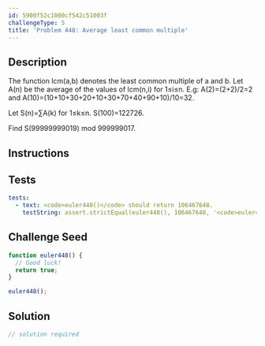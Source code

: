 ```yaml
---
id: 5900f52c1000cf542c51003f
challengeType: 5
title: 'Problem 448: Average least common multiple'
---
```


## Description
<section id='description'>
The function lcm(a,b) denotes the least common multiple of a and b.
Let A(n) be the average of the values of lcm(n,i) for 1≤i≤n.
E.g: A(2)=(2+2)/2=2 and A(10)=(10+10+30+20+10+30+70+40+90+10)/10=32.

Let S(n)=∑A(k) for 1≤k≤n.
S(100)=122726.


Find S(99999999019) mod 999999017.
</section>

## Instructions
<section id='instructions'>

</section>

## Tests
<section id='tests'>

```yml
tests:
  - text: <code>euler448()</code> should return 106467648.
    testString: assert.strictEqual(euler448(), 106467648, '<code>euler448()</code> should return 106467648.');

```

</section>

## Challenge Seed
<section id='challengeSeed'>

<div id='js-seed'>

```js
function euler448() {
  // Good luck!
  return true;
}

euler448();
```

</div>



</section>

## Solution
<section id='solution'>

```js
// solution required
```

</section>
